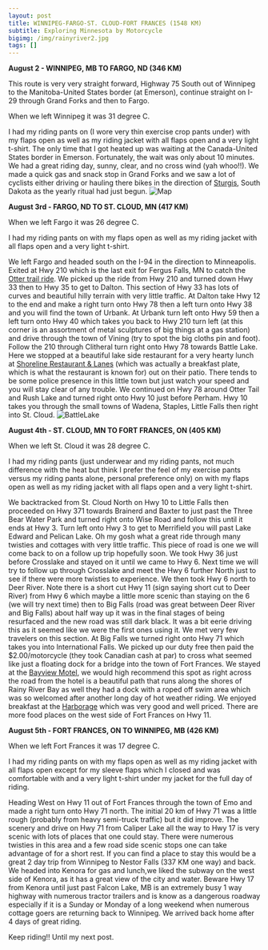 ```yaml
---
layout: post
title: WINNIPEG-FARGO-ST. CLOUD-FORT FRANCES (1548 KM)
subtitle: Exploring Minnesota by Motorcycle
bigimg: /img/rainyriver2.jpg
tags: []
---
```


**August 2 - WINNIPEG, MB TO FARGO, ND (346 KM)**

This route is very very straight forward, Highway 75 South out of Winnipeg to the Manitoba-United States border (at Emerson), continue straight on I-29 through Grand Forks and then to Fargo.

When we left Winnipeg it was 31 degree C. 

I had my riding pants on (I wore very thin exercise crop pants under) with my flaps open as well as my riding jacket with all flaps open and a very light t-shirt. 
The only time that I got heated up was waiting at the Canada-United States border in Emerson. 
Fortunately, the wait was only about 10 minutes. 
We had a great riding day, sunny, clear, and no cross wind (yah whoo!!).
We made a quick gas and snack stop in Grand Forks and we saw a lot of cyclists either driving or hauling there bikes in the direction of [Sturgis](https://www.sturgismotorcyclerally.com/index.php?page=home), South Dakota as the yearly ritual had just begun.
![Map](https://klovetri.github.io/img/WpgFargomap.png)

**August 3rd - FARGO, ND TO ST. CLOUD, MN (417 KM)**

When we left Fargo it was 26 degree C. 

I had my riding pants on with my flaps open as well as my riding jacket with all flaps open and a very light t-shirt. 

We left Fargo and headed south on the I-94 in the direction to Minneapolis. 
Exited at Hwy 210 which is the last exit for Fergus Falls, MN to catch the [Otter trail ride](www.bestbikerides/Minnesota/ottertrail). 
We picked up the ride from Hwy 210 and turned down Hwy 33 then to Hwy 35 to get to Dalton. This section of Hwy 33 has lots of curves and beautiful hilly terrain with very little traffic.
At Dalton take Hwy 12 to the end and make a right turn onto Hwy 78 then a left turn onto Hwy 38 and you will find the town of Urbank.
At Urbank turn left onto Hwy 59 then a left turn onto Hwy 40 which takes you back to Hwy 210 turn left (at this corner is an assortment of metal sculptures of big things at a gas station) and drive through the town of Vining (try to spot the big cloths pin and foot). Follow the 210 through Clitheral turn right onto Hwy 78 towards Battle Lake. Here we stopped at a beautiful lake side restaurant for a very hearty lunch at [Shoreline Restaurant & Lanes](http://www.shorelinebattlelake.com) (which was actually a breakfast plate, which is what the restaurant is known for) out on their patio. There tends to be some police presence in this little town but just watch your speed and you will stay clear of any trouble.
We continued on Hwy 78 around Otter Tail and Rush Lake and turned right onto Hwy 10 just before Perham. Hwy 10 takes you through the small towns of Wadena, Staples, Little Falls then right into St. Cloud.
![BattleLake](https://klovetri.github.io/.jpg)

**August 4th - ST. CLOUD, MN TO FORT FRANCES, ON (405 KM)**

When we left St. Cloud it was 28 degree C. 

I had my riding pants (just underwear and my riding pants, not much difference with the heat but think I prefer the feel of my exercise pants versus my riding pants alone, personal preference only) on with my flaps open as well as my riding jacket with all flaps open and a very light t-shirt. 

We backtracked from St. Cloud North on Hwy 10 to Little Falls then proceeded on Hwy 371 towards Brainerd and Baxter to just past the Three Bear Water Park and turned right onto Wise Road and follow this until it ends at Hwy 3. Turn left onto Hwy 3 to get to Merrifield you will past Lake Edward and Pelican Lake. Oh my gosh what a great ride through many twisties and cottages with very little traffic. This piece of road is one we will come back to on a follow up trip hopefully soon. We took Hwy 36 just before Crosslake and stayed on it until we came to Hwy 6. Next time we will try to follow up through Crosslake and meet the Hwy 6 further North just to see if there were more twisties to experience. We then took Hwy 6 north to Deer River. Note there is a short cut Hwy 11 (sign saying short cut to Deer River) from Hwy 6 which maybe a little more scenic than staying on the 6 (we will try next time) then to Big Falls (road was great between Deer River and Big Falls) about half way up it was in the final stages of being resurfaced and the new road was still dark black. It was a bit eerie driving this as it seemed like we were the first ones using it. We met very few travelers on this section. At Big Falls we turned right onto Hwy 71 which takes you into International Falls. We picked up our duty free then paid the $2.00/motorcycle (they took Canadian cash at par) to cross what seemed like just a floating dock for a bridge into the town of Fort Frances. We stayed at the [Bayview Motel](www.bayviewmotel.ca), we would high recommend this spot as right across the road from the hotel is a beautiful path that runs along the shores of Rainy River Bay as well they had a dock with a roped off swim area which was so welcomed after another long day of hot weather riding. We enjoyed breakfast at the [Harborage](https://www.facebook.com/theharbouragerestaurant/?rf=231172103575044) which was very good and well priced. There are more food places on the west side of Fort Frances on Hwy 11. 

**August 5th - FORT FRANCES, ON TO WINNIPEG, MB (426 KM)**

When we left Fort Frances it was 17 degree C. 

I had my riding pants on with my flaps open as well as my riding jacket with all flaps open except for my sleeve flaps which I closed and was comfortable with and a very light t-shirt under my jacket for the full day of riding. 

Heading West on Hwy 11 out of Fort Frances through the town of Emo and made a right turn onto Hwy 71 north. The initial 20 km of Hwy 71 was a little rough (probably from heavy semi-truck traffic) but it did improve. The scenery and drive on Hwy 71 from Caliper Lake all the way to Hwy 17 is very scenic with lots of places that one could stay. There were numerous twisties in this area and a few road side scenic stops one can take advantage of for a short rest. If you can find a place to stay this would be a great 2 day trip from Winnipeg to Nestor Falls (337 KM one way) and back. 
We headed into Kenora for gas and lunch,we liked the subway on the west side of Kenora, as it has a great view of the city and water. Beware Hwy 17 from Kenora until just past Falcon Lake, MB is an extremely busy 1 way highway with numerous tractor trailers and is know as a dangerous roadway especially if it is a Sunday or Monday of a long weekend when numerous cottage goers are returning back to Winnipeg. We arrived back home after 4 days of great riding.

Keep riding!! 
Until my next post.

